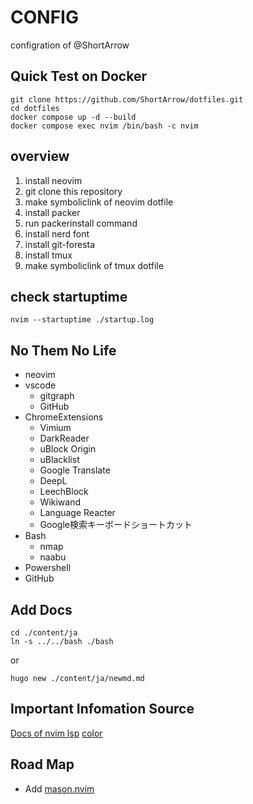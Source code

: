 # CONFIG

configration of @ShortArrow

## Quick Test on Docker

```
git clone https://github.com/ShortArrow/dotfiles.git
cd dotfiles
docker compose up -d --build
docker compose exec nvim /bin/bash -c nvim
```

## overview

1. install neovim
1. git clone this repository
1. make symboliclink of neovim dotfile
1. install packer
1. run packerinstall command
1. install nerd font
1. install git-foresta
1. install tmux
1. make symboliclink of tmux dotfile

## check startuptime

```
nvim --startuptime ./startup.log
```

## No Them No Life

- neovim
- vscode
  - gitgraph
  - GitHub
- ChromeExtensions
  - Vimium
  - DarkReader
  - uBlock Origin
  - uBlacklist
  - Google Translate
  - DeepL
  - LeechBlock
  - Wikiwand 
  - Language Reacter
  - Google検索キーボードショートカット
- Bash
  - nmap
  - naabu
- Powershell
- GitHub

## Add Docs

```
cd ./content/ja
ln -s ../../bash ./bash
```

or

```
hugo new ./content/ja/newmd.md
```

## Important Infomation Source

[Docs of nvim lsp](https://nvim-lsp.github.io/)
[color](https://www.pandanoir.info/entry/2019/11/02/202146)

## Road Map

- Add [mason.nvim](https://github.com/williamboman/mason-lspconfig.nvim)
